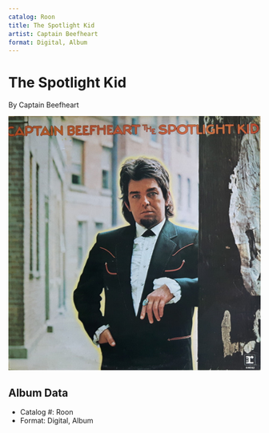 ```yaml
---
catalog: Roon
title: The Spotlight Kid
artist: Captain Beefheart
format: Digital, Album
---
```


# The Spotlight Kid

By Captain Beefheart

![](../../assets/albumcovers/Captain_Beefheart-The_Spotlight_Kid.png)

## Album Data

- Catalog #: Roon
- Format: Digital, Album

